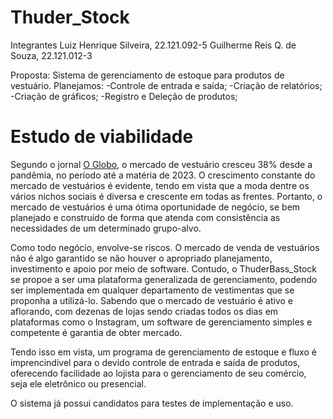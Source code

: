 # Thuder_Stock

Integrantes
Luiz Henrique Silveira, 22.121.092-5
Guilherme Reis Q. de Souza, 22.121.012-3

Proposta: Sistema de gerenciamento de estoque para produtos de vestuário. Planejamos:
-Controle de entrada e saída;
-Criação de relatórios;
-Criação de gráficos;
-Registro e Deleção de produtos;

# Estudo de viabilidade

Segundo o jornal [O Globo](https://oglobo.globo.com/patrocinado/dino/noticia/2023/06/setor-de-moda-e-vestuario-cresceu-38-em-2022.ghtml), o mercado de vestuário cresceu 38% desde a pandêmia, no período até a matéria de 2023. O crescimento constante do mercado de vestuários é evidente, tendo em vista que a moda dentre os vários nichos sociais é diversa e crescente em todas as frentes. Portanto, o mercado de vestuários é uma ótima oportunidade de negócio, se bem planejado e construído de forma que atenda com consistência as necessidades de um determinado grupo-alvo.

Como todo negócio, envolve-se riscos. O mercado de venda de vestuários não é algo garantido se não houver o apropriado planejamento, investimento e apoio por meio de software. Contudo, o ThuderBass_Stock se propoe a ser uma plataforma generalizada de gerenciamento, podendo ser implementada em qualquer departamento de vestimentas que se proponha a utilizá-lo. Sabendo que o mercado de vestuário é ativo e aflorando, com dezenas de lojas sendo criadas todos os dias em plataformas como o Instagram, um software de gerenciamento simples e competente é garantia de obter mercado.

Tendo isso em vista, um programa de gerenciamento de estoque e fluxo é imprencindivel para o devido controle de entrada e saída de produtos, oferecendo facilidade ao lojista para o gerenciamento de seu comércio, seja ele eletrônico ou presencial.

O sistema já possui candidatos para testes de implementação e uso.

